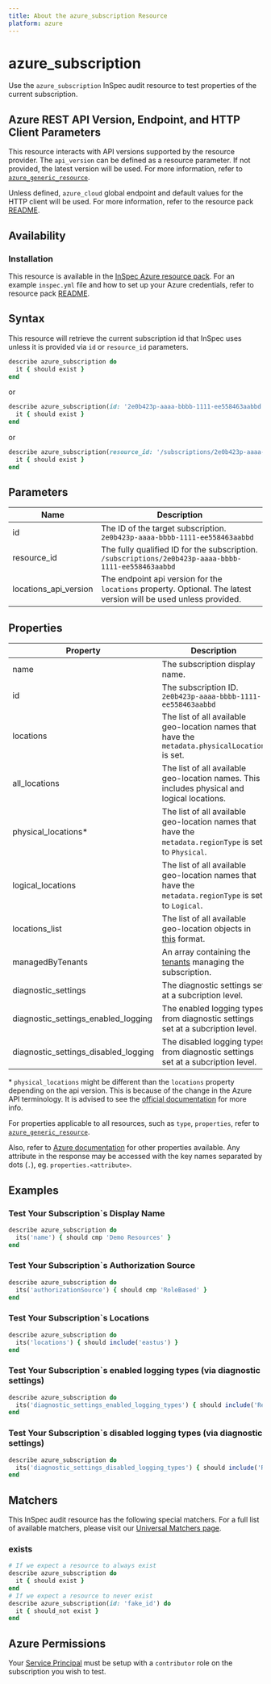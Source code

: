 ```yaml
---
title: About the azure_subscription Resource
platform: azure
---
```


# azure_subscription

Use the `azure_subscription` InSpec audit resource to test properties of the current subscription.

## Azure REST API Version, Endpoint, and HTTP Client Parameters

This resource interacts with API versions supported by the resource provider.
The `api_version` can be defined as a resource parameter.
If not provided, the latest version will be used.
For more information, refer to [`azure_generic_resource`](azure_generic_resource.md).

Unless defined, `azure_cloud` global endpoint and default values for the HTTP client will be used.
For more information, refer to the resource pack [README](../../README.md).

## Availability

### Installation

This resource is available in the [InSpec Azure resource pack](https://github.com/inspec/inspec-azure). 
For an example `inspec.yml` file and how to set up your Azure credentials, refer to resource pack [README](../../README.md#Service-Principal).

## Syntax

This resource will retrieve the current subscription id that InSpec uses unless it is provided via `id` or `resource_id` parameters.
```ruby
describe azure_subscription do
  it { should exist }
end
```
or
```ruby
describe azure_subscription(id: '2e0b423p-aaaa-bbbb-1111-ee558463aabbd') do
  it { should exist }
end
```
or
```ruby
describe azure_subscription(resource_id: '/subscriptions/2e0b423p-aaaa-bbbb-1111-ee558463aabbd') do
  it { should exist }
end
```
## Parameters

| Name                                  | Description |
|---------------------------------------|-------------|
| id                                    | The ID of the target subscription. `2e0b423p-aaaa-bbbb-1111-ee558463aabbd` |
| resource_id                           | The fully qualified ID for the subscription. `/subscriptions/2e0b423p-aaaa-bbbb-1111-ee558463aabbd` |
| locations_api_version                 | The endpoint api version for the `locations` property. Optional. The latest version will be used unless provided. |

## Properties

| Property                  | Description |
|---------------------------|-------------|
| name                      | The subscription display name. |
| id                        | The subscription ID. `2e0b423p-aaaa-bbbb-1111-ee558463aabbd` |
| locations                 | The list of all available geo-location names that have the `metadata.physicalLocation` is set. |
| all_locations             | The list of all available geo-location names. This includes physical and logical locations. |
| physical_locations<superscript>*</superscript>        | The list of all available geo-location names that have the `metadata.regionType` is set to `Physical`. |
| logical_locations         | The list of all available geo-location names that have the `metadata.regionType` is set to `Logical`. |
| locations_list            | The list of all available geo-location objects in [this](https://docs.microsoft.com/en-us/rest/api/resources/subscriptions/listlocations#location) format. |
| managedByTenants          | An array containing the [tenants](https://docs.microsoft.com/en-us/rest/api/resources/subscriptions/get#managedbytenant) managing the subscription. |
| diagnostic_settings                  | The diagnostic settings set at a subcription level. |
| diagnostic_settings_enabled_logging  | The enabled logging types from diagnostic settings set at a subcription level.  |
| diagnostic_settings_disabled_logging | The disabled logging types from diagnostic settings set at a subcription level. |

<superscript>*</superscript> `physical_locations` might be different than the `locations` property depending on the api version.
This is because of the change in the Azure API terminology. It is advised to see the [official documentation](https://docs.microsoft.com/en-us/rest/api/resources/subscriptions/listlocations) for more info.

For properties applicable to all resources, such as `type`, `properties`, refer to [`azure_generic_resource`](azure_generic_resource.md#properties).

Also, refer to [Azure documentation](https://docs.microsoft.com/en-us/rest/api/resources/subscriptions/get#subscription) for other properties available. 
Any attribute in the response may be accessed with the key names separated by dots (`.`), eg. `properties.<attribute>`.

## Examples

### Test Your Subscription`s Display Name
```ruby
describe azure_subscription do
  its('name') { should cmp 'Demo Resources' }
end
```
### Test Your Subscription`s Authorization Source
```ruby
describe azure_subscription do
  its('authorizationSource') { should cmp 'RoleBased' }
end
```
### Test Your Subscription`s Locations
```ruby
describe azure_subscription do
  its('locations') { should include('eastus') }
end
```    
### Test Your Subscription`s enabled logging types (via diagnostic settings)
```ruby
describe azure_subscription do
  its('diagnostic_settings_enabled_logging_types') { should include('ResourceHealth') }
end
```  
### Test Your Subscription`s disabled logging types (via diagnostic settings)
```ruby
describe azure_subscription do
  its('diagnostic_settings_disabled_logging_types') { should include('Recommendation') }
end
```  
## Matchers

This InSpec audit resource has the following special matchers. For a full list of available matchers, please visit our [Universal Matchers page](https://www.inspec.io/docs/reference/matchers/).

### exists
```ruby
# If we expect a resource to always exist
describe azure_subscription do
  it { should exist }
end
# If we expect a resource to never exist
describe azure_subscription(id: 'fake_id') do
  it { should_not exist }
end
```
## Azure Permissions

Your [Service Principal](https://docs.microsoft.com/en-us/azure/azure-resource-manager/resource-group-create-service-principal-portal) must be setup with a `contributor` role on the subscription you wish to test.

